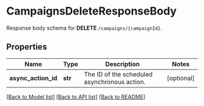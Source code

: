 # CampaignsDeleteResponseBody

Response body schema for **DELETE** `/campaigns/{campaignId}`.

## Properties
Name | Type | Description | Notes
------------ | ------------- | ------------- | -------------
**async_action_id** | **str** | The ID of the scheduled asynchronous action. | [optional] 

[[Back to Model list]](../README.md#documentation-for-models) [[Back to API list]](../README.md#documentation-for-api-endpoints) [[Back to README]](../README.md)


